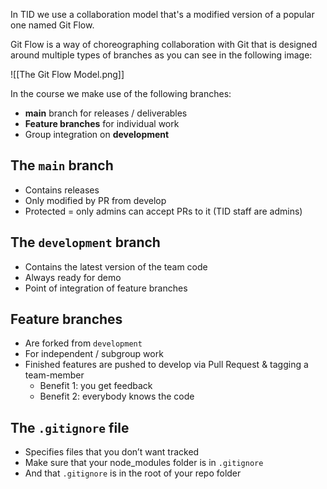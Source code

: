 In TID we use a collaboration model that's a modified version of a popular one named Git Flow. 

Git Flow is a way of choreographing collaboration with Git that is designed around multiple types of branches as you can see in the following image: 

![[The Git Flow Model.png]]

In the course we make use of the following branches: 
- **main** branch for releases / deliverables
- **Feature branches** for individual work
- Group integration on **development**

## The `main` branch

- Contains releases 
- Only modified by PR from develop
- Protected = only admins can accept PRs to it (TID staff are admins)

## The `development` branch

- Contains the latest version of the team code 
- Always ready for demo
- Point of integration of feature branches

## Feature branches

- Are forked from `development`
- For independent / subgroup work
- Finished features are pushed to develop via Pull Request & tagging a team-member
	- Benefit 1: you get feedback
	- Benefit 2: everybody knows the code



## The `.gitignore` file

- Specifies files that you don’t want tracked
- Make sure that your node_modules folder is in `.gitignore` 
- And that `.gitignore` is in the root of your repo folder
